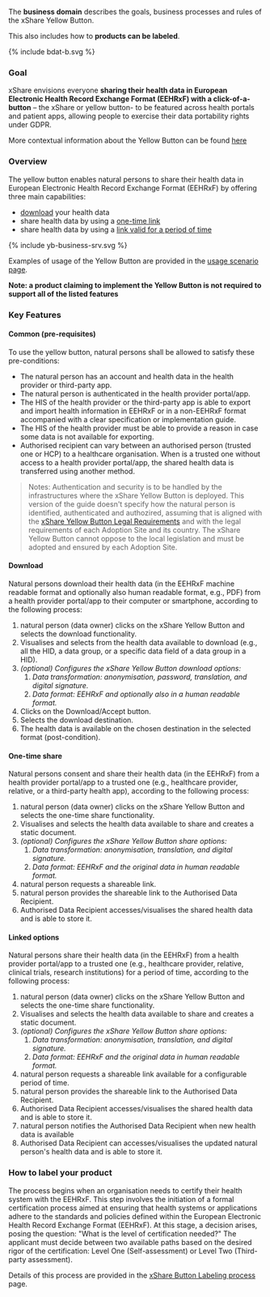 
The **business domain** describes the goals, business processes and rules of the xShare Yellow Button.

This also includes how to **products can be labeled**.
<div>
{% include bdat-b.svg %}
</div>

### Goal

xShare envisions everyone **sharing their health data in European Electronic Health Record Exchange Format (EEHRxF) with a click-of-a-button** – the xShare or yellow button- to be featured across health portals and patient apps, allowing people to exercise their data portability rights under GDPR.

More contextual information about the Yellow Button can be found [here](https://xshare-project.eu/the-xshare-button/)

### Overview

The yellow button enables natural persons to share their health data in European Electronic Health Record Exchange Format (EEHRxF) by offering three main capabilities:
* [download](#download) your health data
* share health data by using a [one-time link](#one-time-share)
* share health data by using a [link valid for a period of time](#linked-options)

<div>
{% include yb-business-srv.svg %}
</div>

Examples of usage of the Yellow Button are provided in the [usage scenario page](usage-scenarios.html).


**Note: a product claiming to implement the Yellow Button is not required to support all of the listed features**


### Key Features

#### Common (pre-requisites)

To use the yellow button, natural persons shall be allowed to satisfy these pre-conditions:
* The natural person has an account and health data in the health provider or third-party app.
* The natural person is authenticated in the health provider portal/app.
* The HIS of the health provider or the third-party app is able to export and import health information in EEHRxF or in a non-EEHRxF format accompanied with a clear specification or implementation guide.
* The HIS of the health provider must be able to provide a reason in case some data is not available for exporting.
* Authorised recipient can vary between an authorised person (trusted one or HCP) to a healthcare organisation. When is a trusted one without access to a health provider portal/app, the shared health data is transferred using another method.

> Notes: Authentication and security is to be handled by the infrastructures where the xShare Yellow Button is deployed.
> This version of the guide doesn't specify how the natural person is identified, authenticated and authozired, assuming that is aligned with the [xShare Yellow Button Legal Requirements](https://x-bundles.ehr-exchange-format.eu/priv-sec-legal/legal.html) and with the legal requirements of each Adoption Site and its country. 
> The xShare Yellow Button cannot oppose to the local legislation and must be adopted and ensured by each Adoption Site.


#### Download

Natural persons download their health data (in the EEHRxF machine readable format and optionally also human readable format, e.g., PDF) from a health provider portal/app to their computer or smartphone, according to the following process:

1. natural person (data owner) clicks on the xShare Yellow Button and selects the download functionality.
2. Visualises and selects from the health data available to download (e.g., all the HID, a data group, or a specific data field of a data group in a HID).
3. *(optional) Configures the xShare Yellow Button download options:*
    1. *Data transformation: anonymisation, password, translation, and digital signature.*
    2. *Data format: EEHRxF and optionally also in a human readable format.*
4. Clicks on the Download/Accept button.
5. Selects the download destination.
6. The health data is available on the chosen destination in the selected format (post-condition).

#### One-time share

Natural persons consent and share their health data (in the EEHRxF) from a health provider portal/app to a trusted one (e.g., healthcare provider, relative, or a third-party health app), according to the following process:


1. natural person (data owner) clicks on the xShare Yellow Button and selects the one-time share functionality.
2. Visualises and selects the health data available to share and creates a static document.
3. *(optional) Configures the xShare Yellow Button share options:*
    1. *Data transformation: anonymisation, translation, and digital signature.*
    2. *Data format: EEHRxF and the original data in human readable format.*
4. natural person requests a shareable link.
5. natural person provides the shareable link to the Authorised Data Recipient.
6. Authorised Data Recipient accesses/visualises the shared health data and is able to store it.

#### Linked options

Natural persons share their health data (in the EEHRxF) from a health provider portal/app to a trusted one (e.g., healthcare provider, relative, clinical trials, research institutions) for a period of time, according to the following process:

1. natural person (data owner) clicks on the xShare Yellow Button and selects the one-time share functionality.
2. Visualises and selects the health data available to share and creates a static document.
3. *(optional) Configures the xShare Yellow Button share options:*
    1. *Data transformation: anonymisation, translation, and digital signature.*
    2. *Data format: EEHRxF and the original data in human readable format.*
4. natural person requests a shareable link available for a configurable period of time.
5. natural person provides the shareable link to the Authorised Data Recipient.
6. Authorised Data Recipient accesses/visualises the shared health data and is able to store it.
7. natural person notifies the Authorised Data Recipient when new health data is available
8. Authorised Data Recipient can accesses/visualises the updated natural person's health data and is able to store it.


### How to label your product

The process begins when an organisation needs to certify their health system with the EEHRxF. This step involves the initiation of a formal certification process aimed at ensuring that health systems or applications adhere to the standards and policies defined within the European Electronic Health Record Exchange Format (EEHRxF). At this stage, a decision arises, posing the question: "What is the level of certification needed?" The applicant must decide between two available paths based on the desired rigor of the certification: Level One (Self-assessment) or Level Two (Third-party assessment).

Details of this process are provided in the [xShare Button Labeling process](labeling_process.html) page.